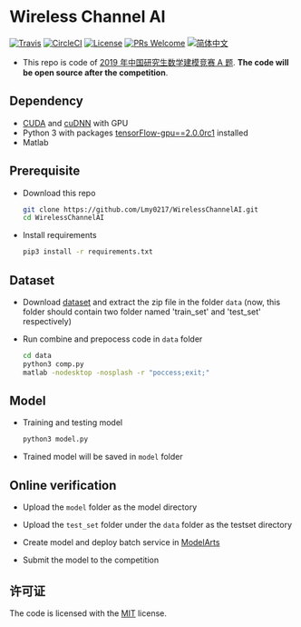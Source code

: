 # Wireless Channel AI
[![Travis](https://img.shields.io/travis/Lmy0217/WirelessChannelAI.svg?branch=master&label=Travis+CI)](https://www.travis-ci.org/Lmy0217/WirelessChannelAI) [![CircleCI](https://img.shields.io/circleci/project/github/Lmy0217/WirelessChannelAI.svg?branch=master&label=CircleCI)](https://circleci.com/gh/Lmy0217/WirelessChannelAI) [![License](https://img.shields.io/badge/license-MIT-blue.svg)](LICENSE) [![PRs Welcome](https://img.shields.io/badge/PRs-welcome-brightgreen.svg)](https://github.com/Lmy0217/WirelessChannelAI/pulls) [![简体中文](https://img.shields.io/badge/README-简体中文-blue.svg)](README.md)

* This repo is code of [2019 年中国研究生数学建模竞赛 A 题](https://developer.huaweicloud.com/competition/competitions/1000013923/introduction). **The code will be open source after the competition**.

## Dependency
- [CUDA](https://developer.nvidia.com/cuda-toolkit) and [cuDNN](https://developer.nvidia.com/cudnn) with GPU
- Python 3 with packages [tensorFlow-gpu==2.0.0rc1](https://github.com/tensorflow/tensorflow) installed
- Matlab

## Prerequisite
- Download this repo
  ```bash
  git clone https://github.com/Lmy0217/WirelessChannelAI.git
  cd WirelessChannelAI
  ```

- Install requirements
  ```bash
  pip3 install -r requirements.txt
  ```

## Dataset

- Download [dataset](https://developer.huaweicloud.com/competition/competitions/1000013923/circumstances) and extract the zip file in the folder `data` (now, this folder should contain two folder named 'train_set' and 'test_set' respectively)

- Run combine and prepocess code in `data` folder
  ```bash
  cd data
  python3 comp.py
  matlab -nodesktop -nosplash -r "poccess;exit;"
  ```

## Model
- Training and testing model
  ```bash
  python3 model.py
  ```

- Trained model will be saved in `model` folder

## Online verification 

- Upload the `model` folder as the model directory

- Upload the `test_set` folder under the `data` folder as the testset directory

- Create model and deploy batch service in [ModelArts](https://console.huaweicloud.com/modelarts)

- Submit the model to the competition

## 许可证
The code is licensed with the [MIT](LICENSE) license.